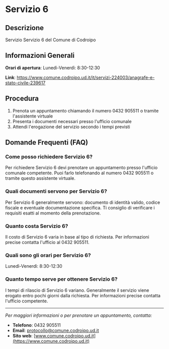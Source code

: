# Servizio 6

## Descrizione

Servizio Servizio 6 del Comune di Codroipo

## Informazioni Generali

**Orari di apertura**: Lunedì-Venerdì: 8:30-12:30

**Link**: https://www.comune.codroipo.ud.it/it/servizi-224003/anagrafe-e-stato-civile-239617

## Procedura

1. Prenota un appuntamento chiamando il numero 0432 905511 o tramite l'assistente virtuale
2. Presenta i documenti necessari presso l'ufficio comunale
3. Attendi l'erogazione del servizio secondo i tempi previsti

## Domande Frequenti (FAQ)

### Come posso richiedere Servizio 6?

Per richiedere Servizio 6 devi prenotare un appuntamento presso l'ufficio comunale competente. Puoi farlo telefonando al numero 0432 905511 o tramite questo assistente virtuale.

### Quali documenti servono per Servizio 6?

Per Servizio 6 generalmente servono: documento di identità valido, codice fiscale e eventuale documentazione specifica. Ti consiglio di verificare i requisiti esatti al momento della prenotazione.

### Quanto costa Servizio 6?

Il costo di Servizio 6 varia in base al tipo di richiesta. Per informazioni precise contatta l'ufficio al 0432 905511.

### Quali sono gli orari per Servizio 6?

Lunedì-Venerdì: 8:30-12:30

### Quanto tempo serve per ottenere Servizio 6?

I tempi di rilascio di Servizio 6 variano. Generalmente il servizio viene erogato entro pochi giorni dalla richiesta. Per informazioni precise contatta l'ufficio competente.

---

*Per maggiori informazioni o per prenotare un appuntamento, contatta:*
- **Telefono**: 0432 905511
- **Email**: [protocollo@comune.codroipo.ud.it](mailto:protocollo@comune.codroipo.ud.it)
- **Sito web**: [www.comune.codroipo.ud.it](https://www.comune.codroipo.ud.it)
